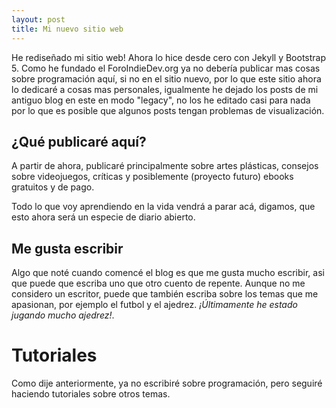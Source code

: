 ```yaml
---
layout: post
title: Mi nuevo sitio web
---
```


He rediseñado mi sitio web! Ahora lo hice desde cero con Jekyll y Bootstrap 5. Como he fundado el ForoIndieDev.org ya no debería publicar mas cosas sobre programación aquí, si no en el sitio nuevo, por lo que este sitio ahora lo dedicaré a cosas mas personales, igualmente he dejado los posts de mi antiguo blog en este en modo "legacy", no los he editado casi para nada por lo que es posible que algunos posts tengan problemas de visualización.

## ¿Qué publicaré aquí?

A partir de ahora, publicaré principalmente sobre artes plásticas, consejos sobre videojuegos, críticas y posiblemente (proyecto futuro) ebooks gratuitos y de pago.

Todo lo que voy aprendiendo en la vida vendrá a parar acá, digamos, que esto ahora será un especie de diario abierto.

## Me gusta escribir

Algo que noté cuando comencé el blog es que me gusta mucho escribir, asi que puede que escriba uno que otro cuento de repente. Aunque no me considero un escritor, puede que también escriba sobre los temas que me apasionan, por ejemplo el futbol y el ajedrez. *¡Últimamente he estado jugando mucho ajedrez!*.

# Tutoriales

Como dije anteriormente, ya no escribiré sobre programación, pero seguiré haciendo tutoriales sobre otros temas.